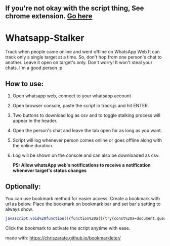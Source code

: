 ## If you're not okay with the script thing, See chrome extension. [Go here](https://github.com/utkarsh914/whatsapp-stalker-chrome-extension)

# Whatsapp-Stalker
Track when people came online and went offline on WhatsApp Web
It can track only a single target at a time. So, don't hop from one person's chat to another. Leave it open on target's only.
Don't worry! It won't steal your chats. I'm a good person :p

## How to use:
1. Open whatsapp web, connect to your whatsapp account
2. Open browser console, paste the script in track.js and hit ENTER.
4. Two buttons to download log as csv and to toggle stalking process will appear in the header.
5. Open the person's chat and leave the tab open for as long as you want.
6. Script will log whenever person comes online or goes offline along with the online duration.
7. Log will be shown on the console and can also be downloaded as csv.

    <b>PS: Allow whatsApp web's notifications to receive a notification whenever target's status changes</b>

## Optionally:
You can use bookmark method for easier access.
Create a bookmark with url as below.
Place the bookmark on bookmark bar and set bar's setting to always show.
```bash
javascript:void%20function(){function%20a(){try{const%20a=document.querySelector(%22%23main%20%3E%20header%20%3E%20div._24-Ff%20%3E%20div%20%3E%20div%20%3E%20span%22).textContent,b=document.querySelector(%22%23main%20%3E%20header%20%3E%20div._24-Ff%20%3E%20div.zzgSd._3e6xi%20%3E%20span%22),c=document.querySelector(%22%23main%20%3E%20header%20%3E%20div._2YnE3%20%3E%20div%20%3E%20img%22),d=b%3Fb.textContent:null,e=c%3Fc.src:%22https://img.icons8.com/ios-filled/50/000000/whatsapp.png%22,f=new%20Date,g=f.toLocaleTimeString()+%22,%20%22+f.toLocaleDateString();if(null===d%26%26!0===m){m=!1,k=new%20Date().getTime();const%20b=parseInt((k-j)/1e3),c=`${parseInt(b/60)}%20min%20and%20${b%2560}%20sec`;console.log(`${a}:%20${g},%20Went%20Offline`),console.log(`Duration:%20${c}`);const%20d=new%20Date(j).toLocaleTimeString(),f=new%20Date(k).toLocaleTimeString();if(l+=`${a},${d},${f},${c}\n`,i()){new%20Notification(`${a}%20went%20offline`,{icon:e,body:`from%20${d}%20to%20${f}\n%20Duration:%20${c}`})}}else%20if((%22online%22===d||%22typing\u2026%22===d)%26%26!1==m){m=!0,j=new%20Date().getTime();const%20b=new%20Date(j).toLocaleTimeString(),c=new%20Date(k).toLocaleTimeString();if(console.log(`${a}:%20${g},%20Came%20online`),i()){new%20Notification(`${a}%20came%20online`,{icon:e,body:`Time:%20${b},%20${c}\n`})}}}catch(a){}}function%20b(){try{n||(f(),h(),n=!0,i())}catch(a){}return%20o=setInterval(a,1e3),alert(%22Stalking!%22),console.log(%22Stalking!%22),alert(%22Provide%20permission%20if%20you%20want%20to%20get%20notifications%20when%20a%20user%20is%20online/offline.\t\t\n\nYou%20can%20turn%20notifications%20off%20later%20if%20you%20don't%20want%20to%20recieve%20them%22),o}function%20c(a){a=encodeURI(a);let%20b=document.createElement(%22a%22);b.setAttribute(%22href%22,a),b.setAttribute(%22download%22,%22stalk_data.csv%22),document.body.appendChild(b),b.click()}function%20d(){l=%22data:text/csv;charset=utf-8,Name,From,To,Duration\n%22}function%20e(){c(l)}function%20f(){var%20a=document.createElement(%22button%22);a.textContent=%22GetCSV%22,a.style.padding=%224px%22,a.style.margin=%223px%22,a.style.border=%221px%20solid%20black%22,a.onclick=e;var%20b=document.querySelector(%22%23side%20%3E%20header%22);b.appendChild(a);var%20c=document.createElement(%22button%22);c.textContent=%22ResetCSV%22,c.style.padding=%224px%22,c.style.margin=%223px%22,c.style.border=%221px%20solid%20black%22,c.onclick=d;var%20b=document.querySelector(%22%23side%20%3E%20header%22);b.appendChild(c)}function%20g(){-1===o%3F(b(),this.textContent=%22Stop%22):(clearInterval(o),o=-1,alert(%22Stopped%20Stalking%22),console.log(%22Stopped%20Stalking%22),this.textContent=%22Stalk%22)}function%20h(){var%20a=document.createElement(%22button%22);a.style.padding=%224px%22,a.style.margin=%222px%22,a.style.border=%221px%20solid%20black%22,a.textContent=%22Stop%22,a.onclick=g;var%20b=document.querySelector(%22%23side%20%3E%20header%22);b.appendChild(a)}function%20i(){if(!(%22Notification%22in%20window))return!1;return!(%22granted%22!==Notification.permission)||void(%22denied%22!==Notification.permission%26%26Notification.requestPermission(function(a){if(%22granted%22===a)return!0}))}var%20j,k,l=%22data:text/csv;charset=utf-8,Name,From,To,Duration\n%22,m=!1,n=!1,o=-1;b()}();
```
Click the bookmark to activate the script anytime with ease.

made with: https://chriszarate.github.io/bookmarkleter/
